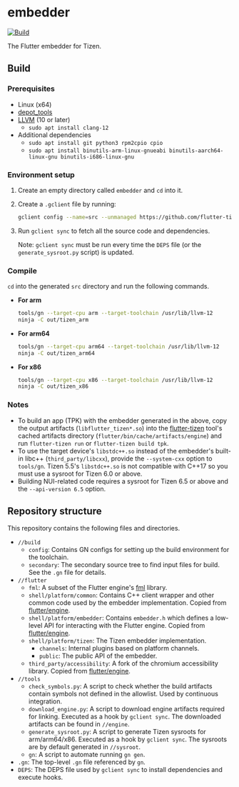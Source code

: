 # embedder

[![Build](https://github.com/flutter-tizen/embedder/workflows/Build/badge.svg)](https://github.com/flutter-tizen/embedder/actions)

The Flutter embedder for Tizen.

## Build

### Prerequisites

- Linux (x64)
- [depot_tools](https://commondatastorage.googleapis.com/chrome-infra-docs/flat/depot_tools/docs/html/depot_tools_tutorial.html#_setting_up)
- [LLVM](https://apt.llvm.org) (10 or later)
  - `sudo apt install clang-12`
- Additional dependencies
  - `sudo apt install git python3 rpm2cpio cpio`
  - `sudo apt install binutils-arm-linux-gnueabi binutils-aarch64-linux-gnu binutils-i686-linux-gnu`

### Environment setup

1. Create an empty directory called `embedder` and `cd` into it.

1. Create a `.gclient` file by running:

   ```sh
   gclient config --name=src --unmanaged https://github.com/flutter-tizen/embedder
   ```

1. Run `gclient sync` to fetch all the source code and dependencies.

   Note: `gclient sync` must be run every time the `DEPS` file (or the `generate_sysroot.py` script) is updated.

### Compile

`cd` into the generated `src` directory and run the following commands.

- **For arm**

  ```sh
  tools/gn --target-cpu arm --target-toolchain /usr/lib/llvm-12
  ninja -C out/tizen_arm
  ```

- **For arm64**

  ```sh
  tools/gn --target-cpu arm64 --target-toolchain /usr/lib/llvm-12
  ninja -C out/tizen_arm64
  ```

- **For x86**

  ```sh
  tools/gn --target-cpu x86 --target-toolchain /usr/lib/llvm-12
  ninja -C out/tizen_x86
  ```

### Notes

- To build an app (TPK) with the embedder generated in the above, copy the output artifacts (`libflutter_tizen*.so`) into the [flutter-tizen](https://github.com/flutter-tizen/flutter-tizen) tool's cached artifacts directory (`flutter/bin/cache/artifacts/engine`) and run `flutter-tizen run` or `flutter-tizen build tpk`.
- To use the target device's `libstdc++.so` instead of the embedder's built-in libc++ (`third_party/libcxx`), provide the `--system-cxx` option to `tools/gn`. Tizen 5.5's `libstdc++.so` is not compatible with C++17 so you must use a sysroot for Tizen 6.0 or above.
- Building NUI-related code requires a sysroot for Tizen 6.5 or above and the `--api-version 6.5` option.

## Repository structure

This repository contains the following files and directories.

- `//build`
  - `config`: Contains GN configs for setting up the build environment for the toolchain.
  - `secondary`: The secondary source tree to find input files for build. See the `.gn` file for details.
- `//flutter`
  - `fml`: A subset of the Flutter engine's [fml](https://github.com/flutter/engine/tree/main/fml) library.
  - `shell/platform/common`: Contains C++ client wrapper and other common code used by the embedder implementation. Copied from [flutter/engine](https://github.com/flutter/engine/tree/main/shell/platform/common).
  - `shell/platform/embedder`: Contains `embedder.h` which defines a low-level API for interacting with the Flutter engine. Copied from [flutter/engine](https://github.com/flutter/engine/tree/main/shell/platform/embedder).
  - `shell/platform/tizen`: The Tizen embedder implementation.
    - `channels`: Internal plugins based on platform channels.
    - `public`: The public API of the embedder.
  - `third_party/accessibility`: A fork of the chromium accessibility library. Copied from [flutter/engine](https://github.com/flutter/engine/tree/main/third_party/accessibility).
- `//tools`
  - `check_symbols.py`: A script to check whether the build artifacts contain symbols not defined in the allowlist. Used by continuous integration.
  - `download_engine.py`: A script to download engine artifacts required for linking. Executed as a hook by `gclient sync`. The downloaded artifacts can be found in `//engine`.
  - `generate_sysroot.py`: A script to generate Tizen sysroots for arm/arm64/x86. Executed as a hook by `gclient sync`. The sysroots are by default generated in `//sysroot`.
  - `gn`: A script to automate running `gn gen`.
- `.gn`: The top-level `.gn` file referenced by `gn`.
- `DEPS`: The DEPS file used by `gclient sync` to install dependencies and execute hooks.
